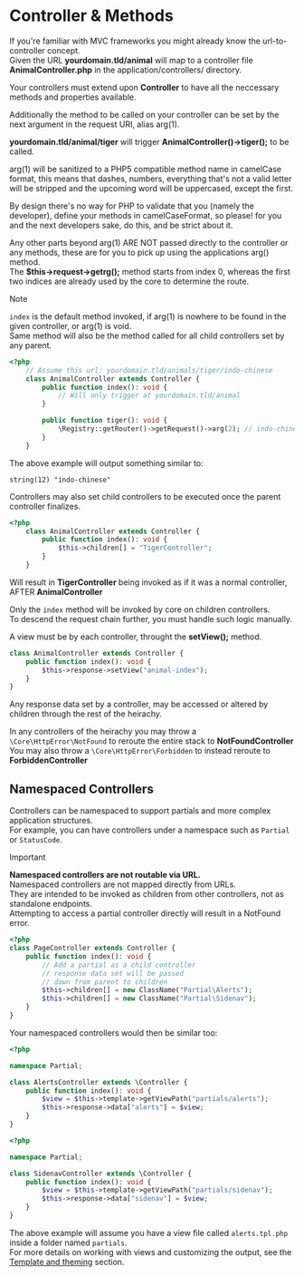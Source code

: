# Controller & Methods
If you're familiar with MVC frameworks you might already know the url-to-controller concept.  
Given the URL **yourdomain.tld/animal** will map to a controller file **AnimalController.php** in the application/controllers/ directory.  

Your controllers must extend upon **Controller** to have all the neccessary methods and properties available.  

Additionally the method to be called on your controller can be set by the next argument in the request URI, alias arg(1).  

**yourdomain.tld/animal/tiger** will trigger **AnimalController()->tiger();** to be called.  

arg(1) will be sanitized to a PHP5 compatible method name in camelCase format, this means that dashes, numbers, everything that's not a valid letter will be stripped
and the upcoming word will be uppercased, except the first.  

By design there's no way for PHP to validate that you (namely the developer),
define your methods in camelCaseFormat, so please! for you and the next developers sake, do this, and be strict about it. 

Any other parts beyond arg(1) ARE NOT passed directly to the controller or any methods, these are for you to pick up using the applications arg() method.  
The **$this->request->getrg();** method starts from index 0, whereas the first two indices are already used by the core to determine the route.  

> [!NOTE] 
> `index` is the default method invoked, if arg(1) is nowhere to be found in the given controller, or arg(1) is void.  
> Same method will also be the method called for all child controllers set by any parent.  

```php
<?php
	// Assume this url: yourdomain.tld/animals/tiger/indo-chinese
	class AnimalController extends Controller {
		public function index(): void {
			// Will only trigger at yourdomain.tld/animal
		}

		public function tiger(): void {
			\Registry::getRouter()->getRequest()->arg(2); // indo-chinese
		}
	}
```

The above example will output something similar to:  

```
string(12) "indo-chinese"
```

Controllers may also set child controllers to be executed once the parent controller finalizes.  

```php
<?php
	class AnimalController extends Controller {
		public function index(): void {
			$this->children[] = "TigerController";
		}
	}
```
Will result in **TigerController** being invoked as if it was a normal controller, AFTER **AnimalController**

Only the `index` method will be invoked by core on children controllers.  
To descend the request chain further, you must handle such logic manually.  

A view must be by each controller, throught the **setView();** method.
```php
class AnimalController extends Controller {
	public function index(): void {
		$this->response->setView("animal-index");
	}
}
```

Any response data set by a controller, may be accessed or altered by children through the rest of the heirachy.  

In any controllers of the heirachy you may throw a `\Core\HttpError\NotFound` to reroute the entire stack to **NotFoundController**   
You may also throw a `\Core\HttpError\Forbidden` to instead reroute to **ForbiddenController**

## Namespaced Controllers

Controllers can be namespaced to support partials and more complex application structures.  
For example, you can have controllers under a namespace such as `Partial` or `StatusCode`.

> [!IMPORTANT]
> **Namespaced controllers are not routable via URL.**  
> Namespaced controllers are not mapped directly from URLs.  
> They are intended to be invoked as children from other controllers, not as standalone endpoints.  
> Attempting to access a partial controller directly will result in a NotFound error.  

```php
<?php
class PageController extends Controller {
    public function index(): void {
        // Add a partial as a child controller
		// response data set will be passed
		// down from parent to children
        $this->children[] = new ClassName("Partial\Alerts");
        $this->children[] = new ClassName("Partial\Sidenav");
    }
}
```

Your namespaced controllers would then be similar too:

```php
<?php

namespace Partial;

class AlertsController extends \Controller {
	public function index(): void {
		$view = $this->template->getViewPath("partials/alerts");
		$this->response->data["alerts"] = $view;
	}
}
```

```php
<?php

namespace Partial;

class SidenavController extends \Controller {
	public function index(): void {
		$view = $this->template->getViewPath("partials/sidenav");
		$this->response->data["sidenav"] = $view;
	}
}
```

The above example will assume you have a view file called `alerts.tpl.php` inside a folder named `partials`.  
For more details on working with views and customizing the output, see the [Template and theming](./Template_and_theming.md) section.